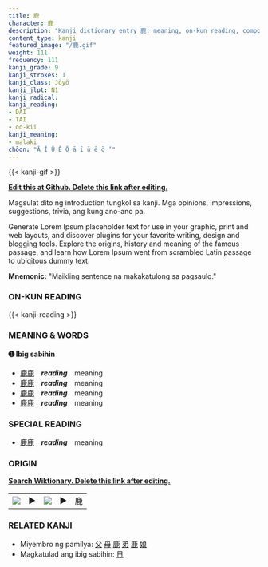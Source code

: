 ```yaml
---
title: 鹿
character: 鹿
description: "Kanji dictionary entry 鹿: meaning, on-kun reading, compounds, origin, related kanji"
content_type: kanji
featured_image: "/鹿.gif"
weight: 111
frequency: 111
kanji_grade: 9
kanji_strokes: 1
kanji_class: Jōyō
kanji_jlpt: N1
kanji_radical: 
kanji_reading: 
- DAI
- TAI
- oo-kii
kanji_meaning:
- malaki
chōon: "Ā Ī Ū Ē Ō ā ī ū ē ō ’"
---
```

[//]: # (Don't edit the line below. Kanji animated GIF code is automatically generated.)
{{< kanji-gif >}}

[//]: # (Edit below this line.)

**[Edit this at Github. Delete this link after editing.](https://github.com/tim0g/tim/tree/main/content/kanji/鹿/index.md)**

Magsulat dito ng introduction tungkol sa kanji. Mga opinions, impressions, suggestions, trivia, ang kung ano-ano pa.

Generate Lorem Ipsum placeholder text for use in your graphic, print and web layouts, and discover plugins for your favorite writing, design and blogging tools. Explore the origins, history and meaning of the famous passage, and learn how Lorem Ipsum went from scrambled Latin passage to ubiqitous dummy text.
 
**Mnemonic:** "Maikling sentence na makakatulong sa pagsaulo."

### ON-KUN READING

[//]: # (Don't edit the line below. ON-KUN READING code is automatically generated.)
{{< kanji-reading >}}

### MEANING & WORDS

#### ➊ **Ibig sabihin**
  - [鹿](../鹿)[鹿](../鹿)　***reading***　meaning
  - [鹿](../鹿)[鹿](../鹿)　***reading***　meaning
  - [鹿](../鹿)[鹿](../鹿)　***reading***　meaning
  - [鹿](../鹿)[鹿](../鹿)　***reading***　meaning

### SPECIAL READING
  - [鹿](../鹿)[鹿](../鹿)　***reading***　meaning

### ORIGIN

**[Search Wiktionary. Delete this link after editing.](https://wiktionary.org/wiki/鹿)**
<table class="kanji-table"><tr><td>
<img src="60px-鹿-bronze.svg.png">
</td><td>▶</td><td>
<img src="60px-鹿-oracle.svg.png">
</td><td>▶</td>
<td class="kanji-origin">鹿</td>
</tr></table>

### RELATED KANJI
- Miyembro ng pamilya: [父](../父) [母](../母) [鹿](../鹿) [弟](../弟) [鹿](../鹿) [娘](../娘)
- Magkatulad ang ibig sabihin: [日](../日)
